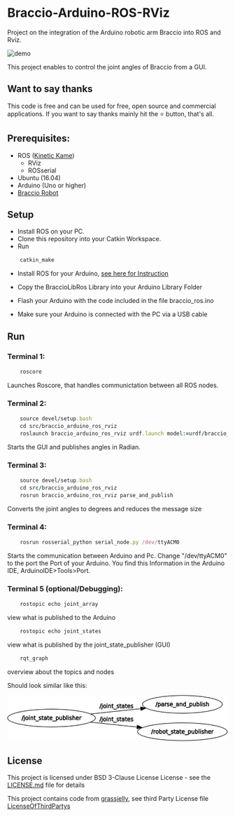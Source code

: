 # Braccio-Arduino-ROS-RViz
Project on the integration of the Arduino robotic arm Braccio into ROS and Rviz.

![demo](Demo/Demo.gif)

This project enables to control the joint angles of Braccio from a GUI.

## Want to say thanks

 This code is free and can be used for free, open source and commercial applications. If you want to say thanks mainly hit the :star: button, that's all. 


## Prerequisites:


* ROS ([Kinetic Kame](http://wiki.ros.org/kinetic))
	* RViz
	* ROSserial
* Ubuntu (16.04)
* Arduino (Uno or higher)
* [Braccio Robot](https://store.arduino.cc/tinkerkit-braccio)

## Setup
* Install ROS on your PC.
* Clone this repository into your Catkin Workspace.
* Run 
```ruby
	catkin_make
```

* Install ROS for your Arduino, [see here for Instruction](http://wiki.ros.org/rosserial_arduino/Tutorials/Arduino%20IDE%20Setup) 
* Copy the BraccioLibRos Library into your Arduino Library Folder
* Flash your Arduino with the code included in the file braccio_ros.ino

* Make sure your Arduino is connected with the PC via a USB cable

## Run

### Terminal 1:
```ruby
	roscore
```

Launches Roscore, that handles communictation between all ROS nodes.

### Terminal 2:
```ruby
	source devel/setup.bash
	cd src/braccio_arduino_ros_rviz
	roslaunch braccio_arduino_ros_rviz urdf.launch model:=urdf/braccio_arm.urdf
```

Starts the GUI and publishes angles in Radian.

### Terminal 3:
```ruby
	source devel/setup.bash
	cd src/braccio_arduino_ros_rviz
	rosrun braccio_arduino_ros_rviz parse_and_publish
```

Converts the joint angles to degrees and reduces the message size 

### Terminal 4:
```ruby
    rosrun rosserial_python serial_node.py /dev/ttyACM0
```

Starts the communication between Arduino and Pc.
Change "/dev/ttyACM0" to the port the Port of your Arduino. 
You find this Information in the Arduino IDE, ArduinoIDE>Tools>Port.

### Terminal 5 (optional/Debugging):
```ruby
	rostopic echo joint_array
```

view what is published to the Arduino

```ruby
	rostopic echo joint_states
```

view what is published by the joint_state_publisher (GUI)

```ruby
	rqt_graph
```

overview about the topics and nodes

Should look similar like this:

![Alt text](Demo/rosgraph.png)

## License


This project is licensed under  BSD 3-Clause License License - see the [LICENSE.md](LICENSE.md) file for details

This project contains code from [grassjelly](https://github.com/grassjelly/ros_braccio_urdf), see third Party License file [LicenseOfThirdPartys](Licenses_Related_Projects.md)